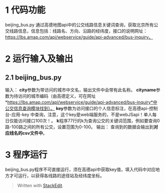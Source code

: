﻿1 代码功能
=
beijing_bus.py 通过高德地图api中的公交线路信息关键词查询，获取北京所有公交线路信息，信息包括：线路名、方向、沿路的经纬度，接口的说明网址：https://lbs.amap.com/api/webservice/guide/api-advanced/bus-inquiry。 

2 运行输入及输出
=
2.1 beijing_bus.py
-
输入：
**city**参数为带访问的城市中文名，输出文件中会带有此名称。
**cityname**参数为待访问的城市编码（由高德定义，可在网址*https://lbs.amap.com/api/webservice/guide/api-advanced/bus-inquiry*中公交信息查询模块找到）。
**key**参数为访问接口的个人信息标注，在高德api-控制台-应用-key 中查询，注意，这个key是web端服务的，不是webJSapi！单人每日仅能访问接口100次！。
**k**程序77行的k为查询公交的关键词范围，例如要查询0路-100路之间的所有公交，设置范围为0-100。
输出：
查询到的数据会输出到**对应线名的csv文件中**。


3 程序运行
=

beijing_bus.py程序不可直接运行，须在高德api中获取key值，填入代码中对应地方才可运行，以获得各线路的途径站及经纬度坐标。







> Written with [StackEdit](https://stackedit.io/).
